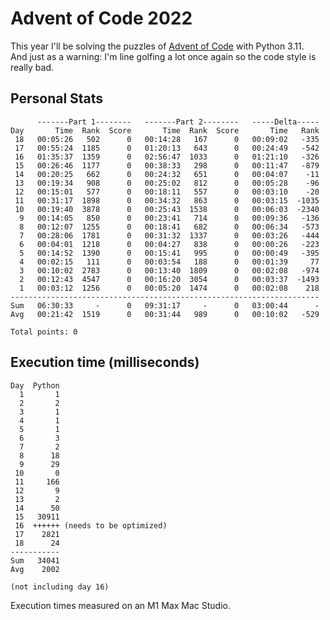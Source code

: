 # Advent of Code 2022

This year I'll be solving the puzzles of [Advent of Code](https://adventofcode.com/2022) with Python 3.11.  
And just as a warning: I'm line golfing a lot once again so the code style is really bad.  

## Personal Stats
```
      -------Part 1--------   -------Part 2--------   -----Delta-----
Day       Time  Rank  Score       Time  Rank  Score       Time   Rank
 18   00:05:26   502      0   00:14:28   167      0   00:09:02   -335
 17   00:55:24  1185      0   01:20:13   643      0   00:24:49   -542
 16   01:35:37  1359      0   02:56:47  1033      0   01:21:10   -326
 15   00:26:46  1177      0   00:38:33   298      0   00:11:47   -879
 14   00:20:25   662      0   00:24:32   651      0   00:04:07    -11
 13   00:19:34   908      0   00:25:02   812      0   00:05:28    -96
 12   00:15:01   577      0   00:18:11   557      0   00:03:10    -20
 11   00:31:17  1898      0   00:34:32   863      0   00:03:15  -1035
 10   00:19:40  3878      0   00:25:43  1538      0   00:06:03  -2340
  9   00:14:05   850      0   00:23:41   714      0   00:09:36   -136
  8   00:12:07  1255      0   00:18:41   682      0   00:06:34   -573
  7   00:28:06  1781      0   00:31:32  1337      0   00:03:26   -444
  6   00:04:01  1218      0   00:04:27   838      0   00:00:26   -223
  5   00:14:52  1390      0   00:15:41   995      0   00:00:49   -395
  4   00:02:15   111      0   00:03:54   188      0   00:01:39     77
  3   00:10:02  2783      0   00:13:40  1809      0   00:02:08   -974
  2   00:12:43  4547      0   00:16:20  3054      0   00:03:37  -1493
  1   00:03:12  1256      0   00:05:20  1474      0   00:02:08    218
---------------------------------------------------------------------
Sum   06:30:33     -      0   09:31:17     -      0   03:00:44      -
Avg   00:21:42  1519      0   00:31:44   989      0   00:10:02   -529

Total points: 0
```

## Execution time (milliseconds)
```
Day  Python
  1       1
  2       2
  3       1
  4       1
  5       1
  6       3
  7       2
  8      18
  9      29
 10       0
 11     166
 12       9
 13       2
 14      50
 15   30911
 16  ++++++ (needs to be optimized)
 17    2821
 18      24
-----------
Sum   34041
Avg    2002

(not including day 16)
```

Execution times measured on an M1 Max Mac Studio.
